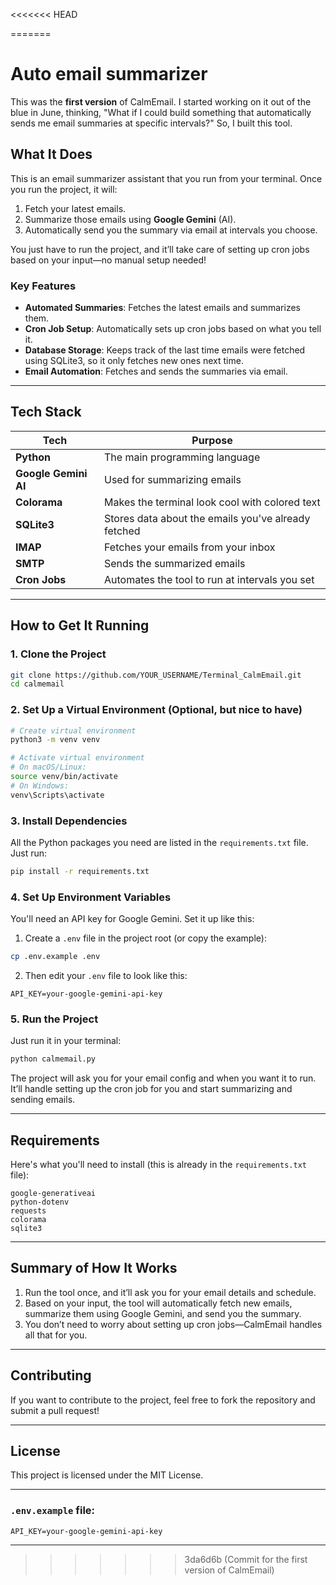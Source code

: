 <<<<<<< HEAD

=======

# Auto email summarizer 

This was the **first version** of CalmEmail. I started working on it out of the blue in June, thinking, "What if I could build something that automatically sends me email summaries at specific intervals?" So, I built this tool.

## What It Does

This is an email summarizer assistant that you run from your terminal. Once you run the project, it will:

1. Fetch your latest emails.
2. Summarize those emails using **Google Gemini** (AI).
3. Automatically send you the summary via email at intervals you choose.

You just have to run the project, and it’ll take care of setting up cron jobs based on your input—no manual setup needed!

### Key Features

- **Automated Summaries**: Fetches the latest emails and summarizes them.
- **Cron Job Setup**: Automatically sets up cron jobs based on what you tell it.
- **Database Storage**: Keeps track of the last time emails were fetched using SQLite3, so it only fetches new ones next time.
- **Email Automation**: Fetches and sends the summaries via email.

---

## Tech Stack

| **Tech**              | **Purpose**                                         |
|-----------------------|-----------------------------------------------------|
| **Python**            | The main programming language                       |
| **Google Gemini AI**  | Used for summarizing emails                         |
| **Colorama**          | Makes the terminal look cool with colored text      |
| **SQLite3**           | Stores data about the emails you've already fetched |
| **IMAP**              | Fetches your emails from your inbox                 |
| **SMTP**              | Sends the summarized emails                        |
| **Cron Jobs**         | Automates the tool to run at intervals you set      |

---

## How to Get It Running

### 1. Clone the Project

```bash
git clone https://github.com/YOUR_USERNAME/Terminal_CalmEmail.git
cd calmemail
```

### 2. Set Up a Virtual Environment (Optional, but nice to have)

```bash
# Create virtual environment
python3 -m venv venv

# Activate virtual environment
# On macOS/Linux:
source venv/bin/activate
# On Windows:
venv\Scripts\activate
```

### 3. Install Dependencies

All the Python packages you need are listed in the `requirements.txt` file. Just run:

```bash
pip install -r requirements.txt
```

### 4. Set Up Environment Variables

You'll need an API key for Google Gemini. Set it up like this:

1. Create a `.env` file in the project root (or copy the example):

```bash
cp .env.example .env
```

2. Then edit your `.env` file to look like this:

```plaintext
API_KEY=your-google-gemini-api-key
```

### 5. Run the Project

Just run it in your terminal:

```bash
python calmemail.py
```

The project will ask you for your email config and when you want it to run. It’ll handle setting up the cron job for you and start summarizing and sending emails.

---

## Requirements

Here's what you'll need to install (this is already in the `requirements.txt` file):

```plaintext
google-generativeai
python-dotenv
requests
colorama
sqlite3
```

---

## Summary of How It Works

1. Run the tool once, and it’ll ask you for your email details and schedule.
2. Based on your input, the tool will automatically fetch new emails, summarize them using Google Gemini, and send you the summary.
3. You don’t need to worry about setting up cron jobs—CalmEmail handles all that for you.

---

## Contributing

If you want to contribute to the project, feel free to fork the repository and submit a pull request!

---

## License

This project is licensed under the MIT License.

---

### `.env.example` file:

```plaintext
API_KEY=your-google-gemini-api-key
```

---

>>>>>>> 3da6d6b (Commit for the first version of CalmEmail)
